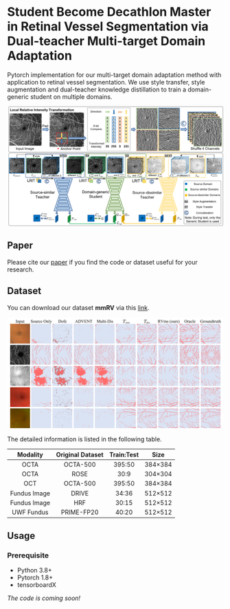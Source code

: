 # Student Become Decathlon Master in Retinal Vessel Segmentation via Dual-teacher Multi-target Domain Adaptation

Pytorch implementation for our multi-target domain adaptation method with application to retinal vessel segmentation. We use style transfer, style augmentation and dual-teacher knowledge distillation to train a domain-generic student on multiple domains.

![Network](https://github.com/lkpengcs/RVms/blob/main/figs/1.png)

## Paper

Please cite our [paper](https://arxiv.org/abs/2203.03631) if you find the code or dataset useful for your research.

## Dataset

You can download our dataset **mmRV** via this [link](https://drive.google.com/drive/folders/1QxGKT9t38SWApXa_webQpC1udRzW23G1?usp=sharing).

![Results](https://github.com/lkpengcs/RVms/blob/main/figs/2.png)

The detailed information is listed in the following table.

|   Modality   | Original Dataset | Train:Test |  Size   |
| :----------: | :--------------: | :--------: | :-----: |
|     OCTA     |     OCTA-500     |   395:50   | 384×384 |
|     OCTA     |       ROSE       |    30:9    | 304×304 |
|     OCT      |     OCTA-500     |   395:50   | 384×384 |
| Fundus Image |      DRIVE       |   34:36    | 512×512 |
| Fundus Image |       HRF        |   30:15    | 512×512 |
|  UWF Fundus  |    PRIME-FP20    |   40:20    | 512×512 |

## Usage

### Prerequisite

- Python 3.8+
- Pytorch 1.8+
- tensorboardX

*The code is coming soon!*

